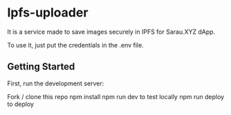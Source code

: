 # Ipfs-uploader
It is a service made to save images securely in IPFS for Sarau.XYZ dApp.

To use it, just put the credentials in the .env file.

## Getting Started

First, run the development server:

Fork / clone this repo
npm install
npm run dev to test locally
npm run deploy to deploy
